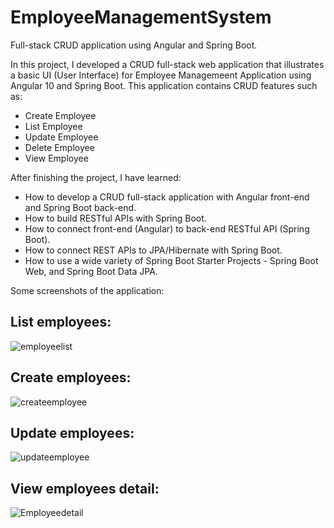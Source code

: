 # EmployeeManagementSystem
Full-stack CRUD application using Angular and Spring Boot.

In this project, I developed a CRUD full-stack web application that illustrates a basic UI (User Interface) for Employee Managemeent Application using Angular 10 and Spring Boot.
This application contains CRUD features such as:
- Create Employee
- List Employee
- Update Employee
- Delete Employee
- View Employee

After finishing the project, I have learned:
- How to develop a CRUD full-stack application with Angular front-end and Spring Boot back-end.
- How to build RESTful APIs with Spring Boot.
- How to connect front-end (Angular) to back-end RESTful API (Spring Boot).
- How to connect REST APIs to JPA/Hibernate with Spring Boot.
- How to use a wide variety of Spring Boot Starter Projects - Spring Boot Web, and Spring Boot Data JPA.

Some screenshots of the application:
## List employees:
![employeelist](https://user-images.githubusercontent.com/60994444/135412319-890beb2c-14ad-4405-925d-0d29cb6a0bc7.png)

## Create employees:
![createemployee](https://user-images.githubusercontent.com/60994444/135412363-442c6d2c-8d8b-4c23-b7f1-34cb7657e289.png)

## Update employees:
![updateemployee](https://user-images.githubusercontent.com/60994444/135412425-e42c1247-fd1a-4bea-8f3d-b71246bb7347.png)

## View employees detail:
![Employeedetail](https://user-images.githubusercontent.com/60994444/135412473-4f6374c3-b9bb-4214-a6bd-a694598dfe59.png)
